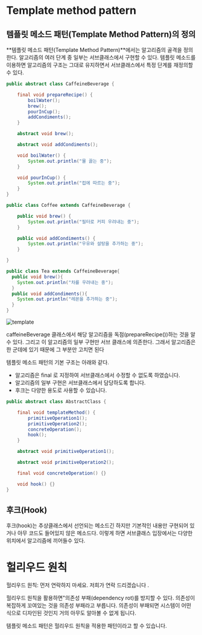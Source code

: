 # Template method pattern

## 템플릿 메소드 패턴(Template Method Pattern)의 정의

**템플릿 메소드 패턴(Template Method Pattern)**에서는 알고리즘의 골격을 정의한다. 알고리즘의 여러 단계 중 일부는 서브클래스에서 구현할 수 있다. 템플릿 메소드를 이용하면 알고리즘의 구조는 그대로 유지하면서 서브클래스에서 특정 단계를 재정의할 수 있다.

```java
public abstract class CaffeineBeverage {

    final void prepareRecipe() {
        boilWater();
        brew();
        pourInCup();
        addCondiments();
    }

    abstract void brew();

    abstract void addCondiments();

    void boilWater() {
        System.out.println("물 끓는 중");
    }

    void pourInCup() {
        System.out.println("컵에 따르는 중");
    }
}
```

```java
public class Coffee extends CaffeineBeverage {

    public void brew() {
        System.out.println("필터로 커피 우려내는 중");
    }

    public void addCondiments() {
        System.out.println("우유와 설탕을 추가하는 중");
    }

}
```

```java
public class Tea extends CaffeineBeverage{
  public void brew(){
    System.out.println("차를 우려내는 중");
  }
  public void addCondiments(){
    System.out.println("레몬을 추가하는 중");
  }
}
```

![template](https://user-images.githubusercontent.com/46774431/141813715-2c7a15d1-e73f-4dba-b84d-7a2df88dc025.png)


caffeineBeverage 클래스에서 해당 알고리즘을 독점(prepareRecipe())하는 것을 알수 있다. 그리고 이 알고리즘의 일부 구현만 서브 클래스에 의존한다. 그래서 알고리즘은 한 군데에 있기 때문에 그 부분만 고치면 된다

템플릿 메소드 패턴의 기본 구조는 아래와 같다.

- 알고리즘은 final 로 지정하여 서브클래스에서 수정할 수 없도록 하였습니다.
- 알고리즘의 일부 구현은 서브클래스에서 담당하도록 합니다.
- 후크는 다양한 용도로 사용할 수 있습니다.

```java
public abstract class AbstractClass {

    final void templateMethod() {
        primitiveOperation1();
        primitiveOperation2();
        concreteOperation();
        hook();
    }

    abstract void primitiveOperation1();

    abstract void primitiveOperation2();

    final void concreteOperation() {}

    void hook() {}
}
```

## 후크(Hook)

후크(hook)는 추상클래스에서 선언되는 메소드긴 하지만 기본적인 내용만 구현되어 있거나 아무 코드도 들어있지 않은 메소드다. 이렇게 하면 서브클래스 입장에서는 다양한 위치에서 알고리즘에 끼어들수 있다.

# 헐리우드 원칙

헐리우드 원칙: 먼저 연락하지 마세요. 저희가 연락 드리겠습니다 .

헐리우드 원칙을 활용하면"의존성 부패(dependency rot)를 방지할 수 있다. 의존성이 복잡하게 꼬여있는 것을 의존성 부패라고 부릅니다. 의존성이 부패되면 시스템이 어떤 식으로 디자인된 것인지 거의 아무도 알아볼 수 없게 됩니다.

템플릿 메소드 패턴은 헐리우드 원칙을 적용한 패턴이라고 할 수 있습니다.
